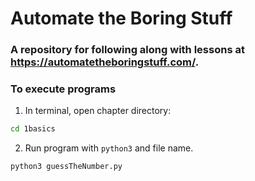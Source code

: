 # Automate the Boring Stuff

### A repository for following along with lessons at https://automatetheboringstuff.com/.

### To execute programs

1. In terminal, open chapter directory:

```sh
cd 1basics
```

2. Run program with `python3` and file name.

```sh
python3 guessTheNumber.py
```
